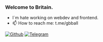 ### Welcome to Britain.
- I`m hate working on webdev and frontend.
- 📫 How to reach me: t.me/gbball

[![Github](https://img.shields.io/github/followers/Vezono?style=social)](https://github.com/Vezono/) [![Telegram](http://img.shields.io/badge/Telegram-gbball-blue?logo=telegram&style=social)](https://t.me/gbball)
